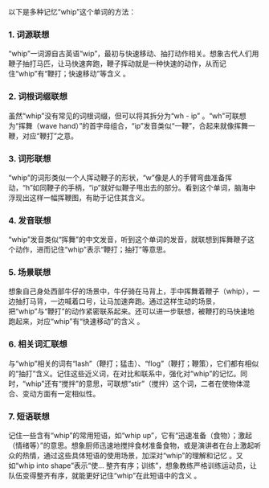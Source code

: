 以下是多种记忆“whip”这个单词的方法：
### 1. 词源联想
“whip”一词源自古英语“wip”，最初与快速移动、抽打动作相关。想象古代人们用鞭子抽打马匹，让马快速奔跑，鞭子挥动就是一种快速的动作，从而记住“whip”有“鞭打；快速移动”等含义 。

### 2. 词根词缀联想
虽然“whip”没有常见的词根词缀，但可以将其拆分为“wh - ip” 。“wh”可联想为“挥舞（wave hand）”的首字母组合，“ip”发音类似“一鞭”，合起来就像挥舞一鞭，对应“鞭打”之意。 

### 3. 词形联想
“whip”的词形类似一个人挥动鞭子的形状，“w”像是人的手臂弯曲准备挥动，“h”如同鞭子的手柄，“ip”就好似鞭子甩出去的部分。看到这个单词，脑海中浮现出这样一幅挥鞭图，有助于记住其含义。 

### 4. 发音联想
“whip”发音类似“挥舞”的中文发音，听到这个单词的发音，就联想到挥舞鞭子这个动作，进而记住“whip”表示“鞭打；抽打”等意思。 

### 5. 场景联想
想象自己身处西部牛仔的场景中，牛仔骑在马背上，手中挥舞着鞭子（whip），一边抽打马背，一边喊着口号，让马加速奔跑。通过这样生动的场景，把“whip”与“鞭打”的动作紧密联系起来。还可以进一步联想，被鞭打的马快速地跑起来，对应“whip”有“快速移动”的含义 。 

### 6. 相关词汇联想
与“whip”相关的词有“lash”（鞭打；猛击）、“flog”（鞭打；鞭策），它们都有相似的“抽打”含义。记住这些近义词，在对比和联系中，强化对“whip”的记忆。同时，“whip”还有“搅拌”的意思，可联想“stir”（搅拌）这个词，二者在使物体混合、变动方面有一定相似性。 

### 7. 短语联想
记住一些含有“whip”的常用短语，如“whip up”，它有“迅速准备（食物）；激起（情绪等）”的意思。想象厨师迅速地搅拌食材准备食物，或是演讲者在台上激起听众的热情，通过这些具体短语的使用场景，加深对“whip”的理解和记忆 。又如“whip into shape”表示“使… 整齐有序；训练”，想象教练严格训练运动员，让队伍变得整齐有序，就能更好记住“whip”在此短语中的含义 。 